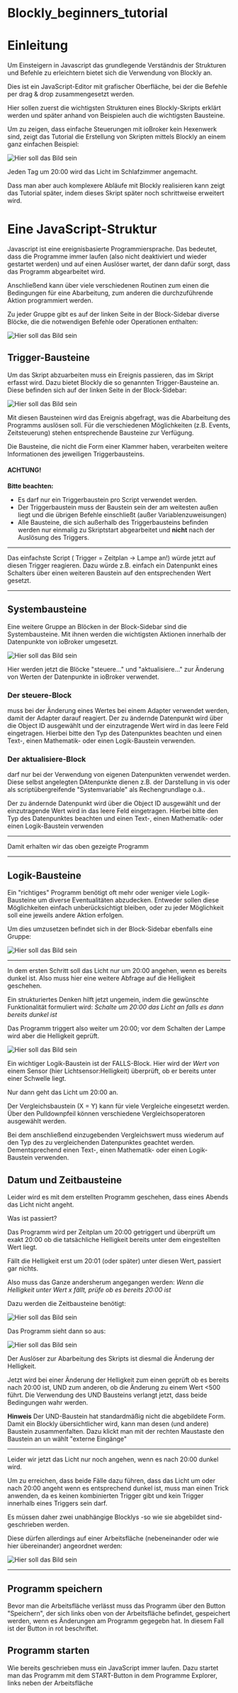 # Blockly_beginners_tutorial

# Einleitung

Um Einsteigern in Javascript das grundlegende Verständnis der Strukturen und Befehle zu erleichtern
bietet sich die Verwendung von Blockly an.

Dies ist ein JavaScript-Editor mit grafischer Oberfläche, bei der die Befehle per drag & drop
zusammengesetzt werden.

Hier sollen zuerst die wichtigsten Strukturen eines Blockly-Skripts erklärt werden und später 
anhand von Beispielen auch die wichtigsten Bausteine.

Um zu zeigen, dass einfache Steuerungen mit ioBroker kein Hexenwerk sind, zeigt das Tutorial die Erstellung 
von Skripten mittels Blockly an einem ganz einfachen Beispiel:

![Hier soll das Bild sein](/Media/Licht_an_20_00.jpg "ein einfaches Programm")

Jeden Tag um 20:00 wird das Licht im Schlafzimmer angemacht.

Dass man aber auch komplexere Abläufe mit Blockly realisieren kann zeigt das Tutorial später, indem dieses 
Skript später noch schrittweise erweitert wird.


# Eine JavaScript-Struktur

Javascript ist eine ereignisbasierte Programmiersprache. Das bedeutet, dass die Programme immer laufen 
(also nicht deaktiviert und wieder gestartet werden) und auf einen Auslöser wartet, der dann dafür sorgt, 
dass das Programm abgearbeitet wird.

Anschließend kann über viele verschiedenen Routinen zum einen die Bedingungen für eine Abarbeitung, 
zum anderen die durchzuführende Aktion programmiert werden.

Zu jeder Gruppe gibt es auf der linken Seite in der Block-Sidebar diverse Blöcke, die die notwendigen 
Befehle oder Operationen enthalten:

![Hier soll das Bild sein](/Media/ioBroker_Blockly_Block_Sidebar.jpg "Die Block-Sidebar")



## Trigger-Bausteine

Um das Skript abzuarbeiten muss ein Ereignis passieren, das im Skript erfasst wird. Dazu bietet Blockly 
die so genannten Trigger-Bausteine an. Diese befinden sich auf der linken Seite in der Block-Sidebar:

![Hier soll das Bild sein](/Media/ioBroker_Blockly_Blocks_Trigger.jpg "Die Triggerbausteine")

Mit diesen Bausteinen wird das Ereignis abgefragt, was die Abarbeitung des Programms auslösen soll.
Für die verschiedenen Möglichkeiten (z.B. Events, Zeitsteuerung) stehen entsprechende Bausteine zur Verfügung.

Die Bausteine, die nicht die Form einer Klammer haben, verarbeiten weitere Informationen des jeweiligen Triggerbausteins.

#### **ACHTUNG!**
**Bitte beachten:**
* Es darf nur ein Triggerbaustein pro Script verwendet werden.
* Der Triggerbaustein muss der Baustein sein der am weitesten außen liegt und die übrigen Befehle einschließt (außer Variablenzuweisungen)
* Alle Bausteine, die sich außerhalb des Triggerbausteins befinden werden nur einmalig zu Skriptstart abgearbeitet und 
**nicht** nach der Auslösung des Triggers.


---

Das einfachste Script ( Trigger = Zeitplan -> Lampe an!) würde jetzt auf diesen Trigger reagieren. Dazu würde z.B. 
einfach ein Datenpunkt eines Schalters über einen weiteren Baustein auf den entsprechenden Wert gesetzt.

---

## Systembausteine

Eine weitere Gruppe an Blöcken in der Block-Sidebar sind die Systembausteine. Mit ihnen werden die wichtigsten 
Aktionen innerhalb der Datenpunkte von ioBroker umgesetzt.

![Hier soll das Bild sein](/Media/ioBroker_Blockly_Blocks_System.jpg "Die Systembausteine")

Hier werden jetzt die Blöcke "steuere..." und "aktualisiere..." zur Änderung von Werten der Datenpunkte in ioBroker verwendet.

### Der steuere-Block

muss bei der Änderung eines Wertes bei einem Adapter verwendet werden, damit der Adapter darauf reagiert. 
Der zu ändernde Datenpunkt wird über die Object ID ausgewählt und der einzutragende Wert wird in das leere Feld eingetragen.
Hierbei bitte den Typ des Datenpunktes beachten und einen Text-, einen Mathematik- oder einen Logik-Baustein verwenden.

### Der aktualisiere-Block
darf nur bei der Verwendung von eigenen Datenpunkten verwendet werden. Diese selbst angelegten DAtenpunkte dienen z.B. 
der Darstellung in vis oder als scriptübergreifende "Systemvariable" als Rechengrundlage o.ä..

Der zu ändernde Datenpunkt wird über die Object ID ausgewählt und der einzutragende Wert wird in das leere Feld eingetragen.
Hierbei bitte den Typ des Datenpunktes beachten und einen Text-, einen Mathematik- oder einen Logik-Baustein verwenden

---

Damit erhalten wir das oben gezeigte Programm 

---

## Logik-Bausteine

Ein "richtiges" Programm benötigt oft mehr oder weniger viele Logik-Bausteine um diverse Eventualitäten abzudecken. 
Entweder sollen diese Möglichkeiten einfach unberücksichtigt bleiben, oder zu jeder Möglichkeit soll eine 
jeweils andere Aktion erfolgen.

Um dies umzusetzen befindet sich in der Block-Sidebar ebenfalls eine Gruppe:

![Hier soll das Bild sein](/Media/ioBroker_Blockly_Blocks_Logik.jpg "Die Logikbausteine")

---

In dem ersten Schritt soll das Licht nur um 20:00 angehen, wenn es bereits dunkel ist. Also muss hier eine weitere Abfrage auf die Helligkeit geschehen.

Ein strukturiertes Denken hilft jetzt ungemein, indem die gewünschte Funktionalität formuliert wird:
*Schalte um 20:00 das Licht an falls es dann bereits dunkel ist*

Das Programm triggert also weiter um 20:00; vor dem Schalten der Lampe wird aber die Helligkeit geprüft.

![Hier soll das Bild sein](/Media/Licht_an_20_00_dunkel.jpg "ein Programm mit Bedingung")

Ein wichtiger Logik-Baustein ist der FALLS-Block.
Hier wird der *Wert von* einem Sensor (hier Lichtsensor:Helligkeit) überprüft, ob er bereits unter einer Schwelle liegt.

Nur dann geht das Licht um 20:00 an.

Der Vergleichsbaustein (X = Y) kann für viele Vergleiche eingesetzt werden. Über den Pulldownpfeil können verschiedene 
Vergleichsoperatoren ausgewählt werden.

Bei dem anschließend einzugebenden Vergleichswert muss wiederum auf den Typ des zu vergleichenden Datenpunktes geachtet werden.
Dementsprechend einen Text-, einen Mathematik- oder einen Logik-Baustein verwenden.


## Datum und Zeitbausteine

Leider wird es mit dem erstellten Programm geschehen, dass eines Abends das Licht nicht angeht. 

Was ist passiert?

Das Programm wird per Zeitplan um 20:00 getriggert und überprüft um exakt 20:00 ob die tatsächliche Helligkeit bereits 
unter dem eingestellten Wert liegt.

Fällt die Helligkeit erst um 20:01 (oder später) unter diesen Wert, passiert gar nichts.

Also muss das Ganze andersherum angegangen werden:
*Wenn die Helligkeit unter Wert x fällt, prüfe ob es bereits 20:00 ist*

Dazu werden die Zeitbausteine benötigt:

![Hier soll das Bild sein](/Media/ioBroker_Blockly_Blocks_Trigger.jpg "Die Zeitbausteine")

Das Programm sieht dann so aus:

![Hier soll das Bild sein](/Media/Licht_an_dunkel_20_00.jpg "ein Programm mit Bedingung")

Der Auslöser zur Abarbeitung des Skripts ist diesmal die Änderung der Helligkeit.

Jetzt wird bei einer Änderung der Helligkeit zum einen geprüft ob es bereits nach 20:00 ist, UND zum anderen, 
ob die Änderung zu einem Wert <500 führt. Die Verwendung des UND Bausteins verlangt jetzt, dass beide 
Bedingungen wahr werden.

**Hinweis**
Der UND-Baustein hat standardmäßig nicht die abgebildete Form. Damit ein Blockly übersichtlicher wird, kann man desen (und andere) Baustein zusammenfalten. Dazu klickt man mit der rechten Maustaste den Baustein an un wählt "externe Eingänge"

---

Leider wir jetzt das Licht nur noch angehen, wenn es nach 20:00 dunkel wird.

Um zu erreichen, dass beide Fälle dazu führen, dass das Licht um oder nach 20:00 angeht wenn es entsprechend dunkel ist, 
muss man einen Trick anwenden, da es keinen kombinierten Trigger gibt und kein Trigger innerhalb eines Triggers sein darf.

Es müssen daher zwei unabhängige Blocklys -so wie sie abgebildet sind- geschrieben werden.

Diese dürfen allerdings auf einer Arbeitsfläche (nebeneinander oder wie hier übereinander) angeordnet werden:

![Hier soll das Bild sein](/Media/Licht_an_Kombi.jpg "Zwei Trigger")

---

## Programm speichern

Bevor man die Arbeitsfläche verlässt muss das Programm über den Button "Speichern", der sich links oben 
von der Arbeitsfläche befindet, gespeichert werden, wenn es Änderungen am Programm gegegebn hat.
In diesem Fall ist der Button in rot beschriftet.


## Programm starten

Wie bereits geschrieben muss ein JavaScript immer laufen.
Dazu startet man das Programm mit dem START-Button in dem Programme Explorer, links neben der Arbeitsfläche
